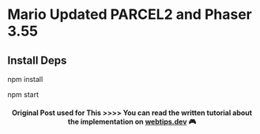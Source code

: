 # Mario Updated PARCEL2 and Phaser 3.55

## Install Deps

npm install

npm start

<h4 align="center">Original Post used for This >>>> You can read the written tutorial about the implementation on <strong><a href="https://www.webtips.dev/webtips/phaser/remake-mario-in-phaserjs-part1">webtips.dev</a></strong> 🎮</h4>
